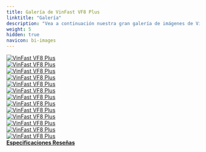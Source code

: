 ```yaml
---
title: Galería de VinFast VF8 Plus
linktitle: "Galería"
description: "Vea a continuación nuestra gran galería de imágenes de VinFast VF8 Plus. Haga clic en las imágenes para versiones en alta resolución."
weight: 5
hidden: true
navicon: bi-images
---
```

<!-- markdownlint-disable MD033 -->
<div class="row" id ="my-gallery">
	<div class="pswp-grid-item col-6 col-md-4">
		<a href="https://media.evkx.net/multimedia/models/vinfast/vf8/vf8_plus/details_1.jpg"
data-pswp-src="https://media.evkx.net/multimedia/models/vinfast/vf8/vf8_plus/details_1.jpg"
data-pswp-width="2048"
data-pswp-height="1365" 
target="_blank">
			<img src="https://media.evkx.net/multimedia/models/vinfast/vf8/vf8_plus/details_1_xst.jpg" alt="VinFast VF8 Plus" class="img-fluid " />
		</a>
	</div>
	<div class="pswp-grid-item col-6 col-md-4">
		<a href="https://media.evkx.net/multimedia/models/vinfast/vf8/vf8_plus/details_2.jpg"
data-pswp-src="https://media.evkx.net/multimedia/models/vinfast/vf8/vf8_plus/details_2.jpg"
data-pswp-width="3000"
data-pswp-height="2000" 
target="_blank">
			<img src="https://media.evkx.net/multimedia/models/vinfast/vf8/vf8_plus/details_2_xst.jpg" alt="VinFast VF8 Plus" class="img-fluid " />
		</a>
	</div>
	<div class="pswp-grid-item col-6 col-md-4">
		<a href="https://media.evkx.net/multimedia/models/vinfast/vf8/vf8_plus/exterior_1.jpg"
data-pswp-src="https://media.evkx.net/multimedia/models/vinfast/vf8/vf8_plus/exterior_1.jpg"
data-pswp-width="2048"
data-pswp-height="1365" 
target="_blank">
			<img src="https://media.evkx.net/multimedia/models/vinfast/vf8/vf8_plus/exterior_1_xst.jpg" alt="VinFast VF8 Plus" class="img-fluid " />
		</a>
	</div>
	<div class="pswp-grid-item col-6 col-md-4">
		<a href="https://media.evkx.net/multimedia/models/vinfast/vf8/vf8_plus/exterior_2.jpg"
data-pswp-src="https://media.evkx.net/multimedia/models/vinfast/vf8/vf8_plus/exterior_2.jpg"
data-pswp-width="3000"
data-pswp-height="1687" 
target="_blank">
			<img src="https://media.evkx.net/multimedia/models/vinfast/vf8/vf8_plus/exterior_2_xst.jpg" alt="VinFast VF8 Plus" class="img-fluid " />
		</a>
	</div>
	<div class="pswp-grid-item col-6 col-md-4">
		<a href="https://media.evkx.net/multimedia/models/vinfast/vf8/vf8_plus/exterior_3.jpg"
data-pswp-src="https://media.evkx.net/multimedia/models/vinfast/vf8/vf8_plus/exterior_3.jpg"
data-pswp-width="3000"
data-pswp-height="1687" 
target="_blank">
			<img src="https://media.evkx.net/multimedia/models/vinfast/vf8/vf8_plus/exterior_3_xst.jpg" alt="VinFast VF8 Plus" class="img-fluid " />
		</a>
	</div>
	<div class="pswp-grid-item col-6 col-md-4">
		<a href="https://media.evkx.net/multimedia/models/vinfast/vf8/vf8_plus/exterior_4.jpg"
data-pswp-src="https://media.evkx.net/multimedia/models/vinfast/vf8/vf8_plus/exterior_4.jpg"
data-pswp-width="2048"
data-pswp-height="1463" 
target="_blank">
			<img src="https://media.evkx.net/multimedia/models/vinfast/vf8/vf8_plus/exterior_4_xst.jpg" alt="VinFast VF8 Plus" class="img-fluid " />
		</a>
	</div>
	<div class="pswp-grid-item col-6 col-md-4">
		<a href="https://media.evkx.net/multimedia/models/vinfast/vf8/vf8_plus/exterior_5.jpg"
data-pswp-src="https://media.evkx.net/multimedia/models/vinfast/vf8/vf8_plus/exterior_5.jpg"
data-pswp-width="1536"
data-pswp-height="864" 
target="_blank">
			<img src="https://media.evkx.net/multimedia/models/vinfast/vf8/vf8_plus/exterior_5_xst.jpg" alt="VinFast VF8 Plus" class="img-fluid " />
		</a>
	</div>
	<div class="pswp-grid-item col-6 col-md-4">
		<a href="https://media.evkx.net/multimedia/models/vinfast/vf8/vf8_plus/headligts_1.jpg"
data-pswp-src="https://media.evkx.net/multimedia/models/vinfast/vf8/vf8_plus/headligts_1.jpg"
data-pswp-width="2048"
data-pswp-height="1365" 
target="_blank">
			<img src="https://media.evkx.net/multimedia/models/vinfast/vf8/vf8_plus/headligts_1_xst.jpg" alt="VinFast VF8 Plus" class="img-fluid " />
		</a>
	</div>
	<div class="pswp-grid-item col-6 col-md-4">
		<a href="https://media.evkx.net/multimedia/models/vinfast/vf8/vf8_plus/interior_1.jpg"
data-pswp-src="https://media.evkx.net/multimedia/models/vinfast/vf8/vf8_plus/interior_1.jpg"
data-pswp-width="1920"
data-pswp-height="1080" 
target="_blank">
			<img src="https://media.evkx.net/multimedia/models/vinfast/vf8/vf8_plus/interior_1_xst.jpg" alt="VinFast VF8 Plus" class="img-fluid " />
		</a>
	</div>
	<div class="pswp-grid-item col-6 col-md-4">
		<a href="https://media.evkx.net/multimedia/models/vinfast/vf8/vf8_plus/main_1.jpg"
data-pswp-src="https://media.evkx.net/multimedia/models/vinfast/vf8/vf8_plus/main_1.jpg"
data-pswp-width="3000"
data-pswp-height="1687" 
target="_blank">
			<img src="https://media.evkx.net/multimedia/models/vinfast/vf8/vf8_plus/main_1_xst.jpg" alt="VinFast VF8 Plus" class="img-fluid " />
		</a>
	</div>
	<div class="pswp-grid-item col-6 col-md-4">
		<a href="https://media.evkx.net/multimedia/models/vinfast/vf8/vf8_plus/rearlights_1.jpg"
data-pswp-src="https://media.evkx.net/multimedia/models/vinfast/vf8/vf8_plus/rearlights_1.jpg"
data-pswp-width="3000"
data-pswp-height="2001" 
target="_blank">
			<img src="https://media.evkx.net/multimedia/models/vinfast/vf8/vf8_plus/rearlights_1_xst.jpg" alt="VinFast VF8 Plus" class="img-fluid " />
		</a>
	</div>
	<div class="pswp-grid-item col-6 col-md-4">
		<a href="https://media.evkx.net/multimedia/models/vinfast/vf8/vf8_plus/screens_1.jpg"
data-pswp-src="https://media.evkx.net/multimedia/models/vinfast/vf8/vf8_plus/screens_1.jpg"
data-pswp-width="2960"
data-pswp-height="1232" 
target="_blank">
			<img src="https://media.evkx.net/multimedia/models/vinfast/vf8/vf8_plus/screens_1_xst.jpg" alt="VinFast VF8 Plus" class="img-fluid " />
		</a>
	</div>
	<div class="pswp-grid-item col-6 col-md-4">
		<a href="https://media.evkx.net/multimedia/models/vinfast/vf8/vf8_plus/secondrowseats_1.jpg"
data-pswp-src="https://media.evkx.net/multimedia/models/vinfast/vf8/vf8_plus/secondrowseats_1.jpg"
data-pswp-width="2960"
data-pswp-height="1232" 
target="_blank">
			<img src="https://media.evkx.net/multimedia/models/vinfast/vf8/vf8_plus/secondrowseats_1_xst.jpg" alt="VinFast VF8 Plus" class="img-fluid " />
		</a>
	</div>
</div>
<script type="module">
  import PhotoSwipeLightbox from '/js/photoswipe-lightbox.esm.js';
    const lightbox = new PhotoSwipeLightbox({
       gallery: '#my-gallery',
        children: 'a',
        pswpModule: () => import('/js/photoswipe.esm.js')
    });
lightbox.init();
</script>
<div class="mt-3 mb-3">
<a href="../specifications/" class="text-decoration-none text-black">
<strong><i class="bi-arrow-left"></i> Especificaciones </strong>
</a>
<a href="../reviews/" class="text-decoration-none text-black float-end">
<strong>Reseñas <i class="bi-arrow-right"></i></strong>
</a>
</div>
